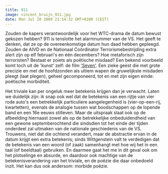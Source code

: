 ```yaml
---
title: 911
image: vincent_bruijn_911.jpg
date: Mon Jul 20 2009 21:54:32 GMT+0200 (CEST)
---
```


Zouden de kapers verantwoordelijk voor het WTC-drama de datum bewust gekozen hebben? 911 is tenslotte het alarmnummer van de VS. Het geeft te denken, dat ze op de overeenkomstige datum hun daad hebben gepleegd. Zouden de AIVD en de Nationaal Coördinator Terrorismebestrijding extra alert zijn op elf februari's en één decembers? Hoe metaforisch zijn terroristen? Bestaat er zoiets als poëtische misdaad? Een bekend voorbeeld komt toch uit de 'kunst' zelf: de film <a href="http://en.wikipedia.org/wiki/Seven_(film)" target="_blank">'Seven'</a>. Een zieke geest die met grote precizie en met de hoofdzonden als ultiem wapen de gruwelijkste misdaden pleegt (laat plegen), geheel gecomponeerd, tot en met zijn eigen einde: poëtische morbiditeit.

Het triviale kan per ongeluk meer betekenis krijgen dan je verwacht. Laten we duidelijk zijn: ik snap ook wel dat de betekenis van een rijtje van vier rode auto's een betrekkelijk particuliere aangelegenheid is (vier-op-een-rij, kwartetten), evenals de analogie tussen wat boodschappen op de lopende band en een 16e eeuws stilleven. Maar de uitspraak slaat ook op de afbeelding hiernaast zowel als op de betrekkelijke onbeduidendheid van een gewone septemberochtend die sindsdien tot het einde der tijden onderdeel zal uitmaken van de nationale geschiedenis van de VS. Trouwens, niet dat die ochtend verandert, maar de abstractie ervan in de datum krijgt een extra betekenis; sinds Wittgenstein valt te verdedigen dat de betekenis van een woord (of zaak) samenhangt met hoe wij het in een taal (of beeldtaal) gebruiken. En daarmee gaat het me in dit geval ook om het plotselinge en absurde, en daardoor ook machtige van de betekenisverandering van het triviale, en de poëzie die daar onbedoeld inzit. Het kan dus ook andersom: morbide poëzie.
